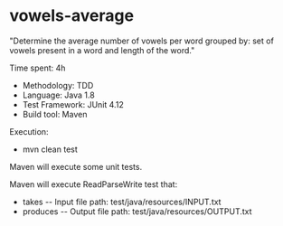 # vowels-average

"Determine the average number of vowels per word grouped by: 
set of vowels present in a word and length of the word."

Time spent: 4h

- Methodology: TDD
- Language: Java 1.8
- Test Framework: JUnit 4.12
- Build tool: Maven


Execution:
- mvn clean test

Maven will execute some unit tests.

Maven will execute ReadParseWrite test that:
- takes    -- Input file path:  test/java/resources/INPUT.txt
- produces -- Output file path: test/java/resources/OUTPUT.txt
